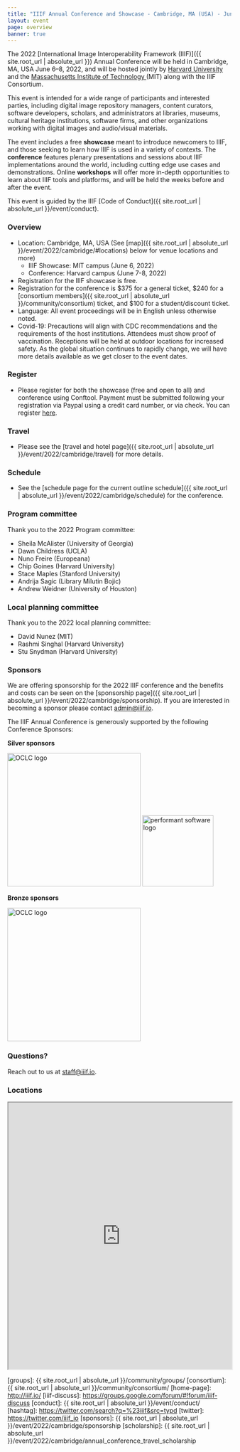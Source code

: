 ```yaml
---
title: "IIIF Annual Conference and Showcase - Cambridge, MA (USA) - June 6-8, 2022"
layout: event
page: overview
banner: true 
---
```




The 2022 [International Image Interoperability Framework (IIIF)]({{ site.root_url | absolute_url }}) Annual Conference will be held in Cambridge, MA, USA June 6–8, 2022, and will be hosted jointly by [Harvard University](https://www.harvard.edu/) and the [Massachusetts Institute of Technology ](https://mit.edu/)(MIT) along with the IIIF Consortium.

This event is intended for a wide range of participants and interested parties, including digital image repository managers, content curators, software developers, scholars, and administrators at libraries, museums, cultural heritage institutions, software firms, and other organizations working with digital images and audio/visual materials.

The event includes a free **showcase** meant to introduce newcomers to IIIF, and those seeking to learn how IIIF is used in a variety of contexts. The **conference** features plenary presentations and sessions about IIIF implementations around the world, including cutting edge use cases and demonstrations. Online **workshops** will offer more in-depth opportunities to learn about IIIF tools and platforms, and will be held the weeks before and after the event.

This event is guided by the IIIF [Code of Conduct]({{ site.root_url | absolute_url }}/event/conduct).


### **Overview**



* Location: Cambridge, MA, USA (See [map]({{ site.root_url | absolute_url }}/event/2022/cambridge/#locations) below for venue locations and more)
    * IIIF Showcase: MIT campus (June 6, 2022)
    * Conference: Harvard campus (June 7-8, 2022)
* Registration for the IIIF showcase is free.
* Registration for the conference is $375 for a general ticket, $240 for a [consortium members]({{ site.root_url | absolute_url }}/community/consortium) ticket, and $100 for a student/discount ticket.
* Language: All event proceedings will be in English unless otherwise noted.
* Covid-19: Precautions will align with CDC recommendations and the requirements of the host institutions. Attendees must show proof of vaccination. Receptions will be held at outdoor locations for increased safety. As the global situation continues to rapidly change, we will have more details available as we get closer to the event dates.


### **Register**



* Please register for both the showcase (free and open to all) and conference using Conftool. Payment must be submitted following your registration via Paypal using a credit card number, or via check. You can register [here](https://www.conftool.org/iiif2022/index.php?page=index).

<!-- ### Travel Scholarship

In order to foster a conference environment that better reflects the diversity of the IIIF community, the IIIF Consortium is pleased to announce a travel scholarship to attend the Annual Conference. Please see the [2022 IIIF Conference Travel Scholarship][scholarship] page for more information. The application deadline is Friday, April 1, 2022. -->



### **Travel**



* Please see the [travel and hotel page]({{ site.root_url | absolute_url }}/event/2022/cambridge/travel) for more details.


### **Schedule**



* See the [schedule page for the current outline schedule]({{ site.root_url | absolute_url }}/event/2022/cambridge/schedule) for the conference.


### **Program committee**

Thank you to the 2022 Program committee:



* Sheila McAlister (University of Georgia)
* Dawn Childress (UCLA)
* Nuno Freire (Europeana)
* Chip Goines (Harvard University)
* Stace Maples (Stanford University)
* Andrija Sagic (Library Milutin Bojic)
* Andrew Weidner (University of Houston)


### **Local planning committee**

Thank you to the 2022 local planning committee:



* David Nunez (MIT)
* Rashmi Singhal (Harvard University)
* Stu Snydman (Harvard University)


### **Sponsors**

We are offering sponsorship for the 2022 IIIF conference and the benefits and costs can be seen on the [sponsorship page]({{ site.root_url | absolute_url }}/event/2022/cambridge/sponsorship). If you are interested in becoming a sponsor please contact [admin@iiif.io](mailto:admin@iiif.io).

The IIIF Annual Conference is generously supported by the following Conference Sponsors:


**Silver sponsors**  <br>

<a href="https://www.oclc.org/" style="border-bottom: none"><img src="{{ site.root_url | absolute_url }}/assets/event/sponsors/oclc_logo.png" alt='OCLC logo' style="width: 300px"></a>
<a href="https://www.performantsoftware.com" style="border-bottom: none"><img src="{{ site.root_url | absolute_url }}/assets/event/sponsors/performant_logo_300w.png" alt='performant software logo' style="height: 160px"></a>

**Bronze sponsors**  <br>

<a href="https://www.lunaimaging.com/" style="border-bottom: none"><img src="{{ site.root_url | absolute_url }}/assets/event/sponsors/LUNALogo_300px.png" alt='OCLC logo' style="width: 300px"></a>
### **Questions?**

Reach out to us at staff@iiif.io.


<!-- ### Outline program

The final program will continue to develop over the next few months but please see the outline below which gives an overview of the Boston IIIF Showcase and Conference. Note the Showcase will require a separate registration to the Conference.

<table class="api-table">
    <thead>
        <tr>
            <th>&nbsp;</th>
            <th><b>Showcase</b></th>
            <th colspan="3"><b>Conference</b></th>
        </tr>
        <tr>
            <th>Time</th>
            <th>Monday 1st June 2020</th>
            <th>Tuesday 2nd June 2020</th>
            <th>Wednesday 3rd June 2020</th>
            <th>Thursday 4th June 2020</th>
        </tr>
    </thead>
    <tbody>
        <tr>
            <td>Morning</td>
            <td>&nbsp;</td>
            <td>Workshops</td>
            <td>Plenary lightning talks and parallel sessions</td>
            <td>Parallel sessions</td>
        </tr>
        <tr>
            <td>Afternoon</td>
            <td>Showcase</td>
            <td>Conference plenary including community updates and lightning talks</td>
            <td>Parallel sessions</td>
            <td>Closing lightning talks and panel sessions</td>
        </tr>
        <tr>
            <td>Evening</td>
            <td>&nbsp;</td>
            <td>Conference reception</td>
            <td>IIIF Consortium members' reception</td>
            <td>&nbsp;</td>
        </tr>
    </tbody>
</table>    --> 

### Locations

<iframe src="https://www.google.com/maps/d/u/0/embed?mid=12xQYwT3lW4hjdJaRWlBayMjb3e0_OQZo&ctrl=true" style="width: 100%; height: 600px"></iframe>


[iiif]: https://iiif.io/
[harvard]: https://www.harvard.edu/
[mit]: https://mit.edu/
[groups]: {{ site.root_url | absolute_url }}/community/groups/
[consortium]: {{ site.root_url | absolute_url }}/community/consortium/
[home-page]: http://iiif.io/
[iiif-discuss]: https://groups.google.com/forum/#!forum/iiif-discuss
[conduct]: {{ site.root_url | absolute_url }}/event/conduct/
[hashtag]: https://twitter.com/search?q=%23iiif&src=typd
[twitter]: https://twitter.com/iiif_io
[sponsors]:  {{ site.root_url | absolute_url }}/event/2022/cambridge/sponsorship
[scholarship]:  {{ site.root_url | absolute_url }}/event/2022/cambridge/annual_conference_travel_scholarship